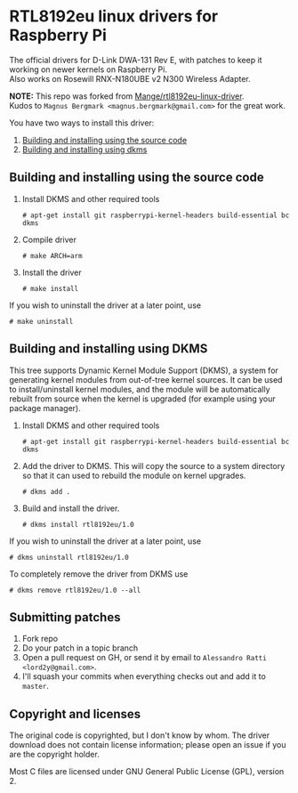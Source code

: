 # RTL8192eu linux drivers for Raspberry Pi

The official drivers for D-Link DWA-131 Rev E, with patches to keep it working on newer kernels on Raspberry Pi.  
Also works on Rosewill RNX-N180UBE v2 N300 Wireless Adapter.

**NOTE:** This repo was forked from [Mange/rtl8192eu-linux-driver](https://github.com/Mange/rtl8192eu-linux-driver).  
Kudos to ``Magnus Bergmark <magnus.bergmark@gmail.com>`` for the great work. 

You have two ways to install this driver:

 1. [Building and installing using the source code](https://github.com/lord2y/rtl8192eu-arm-linux-driver#building-and-installing-using-source-code)
 2. [Building and installing using dkms](https://github.com/lord2y/rtl8192eu-arm-linux-driver#building-and-installing-using-dkms)

## Building and installing using the source code

1. Install DKMS and other required tools

    ```shell
    # apt-get install git raspberrypi-kernel-headers build-essential bc dkms
    ```

2. Compile driver

    ```shell
    # make ARCH=arm
    ```

3. Install the driver

    ```shell
    # make install
    ```
    
If you wish to uninstall the driver at a later point, use

    # make uninstall  

## Building and installing using DKMS

This tree supports Dynamic Kernel Module Support (DKMS), a system for
generating kernel modules from out-of-tree kernel sources. It can be used to
install/uninstall kernel modules, and the module will be automatically rebuilt
from source when the kernel is upgraded (for example using your package manager).

1. Install DKMS and other required tools

    ```shell
    # apt-get install git raspberrypi-kernel-headers build-essential bc dkms
    ```

2. Add the driver to DKMS. This will copy the source to a system directory so
that it can used to rebuild the module on kernel upgrades.

    ```shell
    # dkms add .
    ```

3. Build and install the driver.

    ```shell
    # dkms install rtl8192eu/1.0
    ```  

If you wish to uninstall the driver at a later point, use

    # dkms uninstall rtl8192eu/1.0  

To completely remove the driver from DKMS use

    # dkms remove rtl8192eu/1.0 --all  

## Submitting patches

1. Fork repo
2. Do your patch in a topic branch
3. Open a pull request on GH, or send it by email to `Alessandro Ratti <lord2y@gmail.com>`.
4. I'll squash your commits when everything checks out and add it to `master`.

## Copyright and licenses

The original code is copyrighted, but I don't know by whom. The driver download does not contain license information; please open an issue if you are the copyright holder.

Most C files are licensed under GNU General Public License (GPL), version 2.

[driver-downloads]: http://support.dlink.com.au/Download/download.aspx?product=DWA-131
[direct-download]: ftp://files.dlink.com.au/products/DWA-131/REV_E/Drivers/DWA-131_Linux_driver_v4.3.1.1.zip
[initial-commit]: https://github.com/Mange/rtl8192eu-linux-driver/commit/1387cf623d54bc2caec533e72ee18ef3b6a1db29

